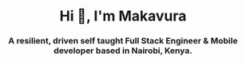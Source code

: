 <h1 align="center">Hi 👋, I'm Makavura</h1>
<h3 align="center">A resilient, driven self taught Full Stack Engineer & Mobile developer based in Nairobi, Kenya.</h3>
